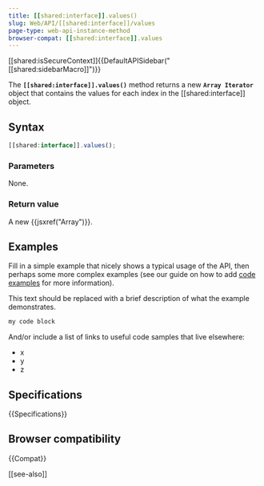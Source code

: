 ```yaml
---
title: [[shared:interface]].values()
slug: Web/API/[[shared:interface]]/values
page-type: web-api-instance-method
browser-compat: [[shared:interface]].values
---
```

[[shared:isSecureContext]]{{DefaultAPISidebar("[[shared:sidebarMacro]]")}}

The **`[[shared:interface]].values()`** method returns a new **`Array Iterator`** object that contains the values for each index in the [[shared:interface]] object.

## Syntax

```js
[[shared:interface]].values();
```

### Parameters

None.

### Return value

A new {{jsxref("Array")}}.

## Examples

Fill in a simple example that nicely shows a typical usage of the API, then perhaps some more complex examples (see our guide on how to add [code examples](/en-US/docs/MDN/Contribute/Structures/Code_examples) for more information).

This text should be replaced with a brief description of what the example demonstrates.

```js
my code block
```

And/or include a list of links to useful code samples that live elsewhere:

*   x
*   y
*   z

## Specifications

{{Specifications}}

## Browser compatibility

{{Compat}}

[[see-also]]
